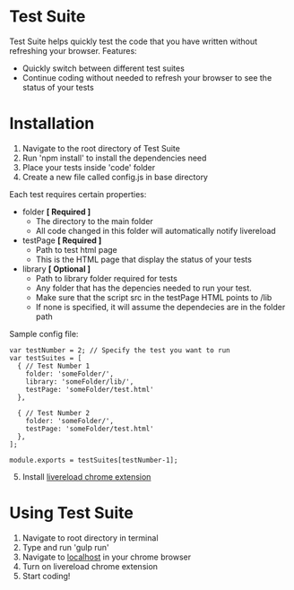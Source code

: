 # Test Suite
Test Suite helps quickly test the code that you have written without refreshing your browser.
Features:
- Quickly switch between different test suites
- Continue coding without needed to refresh your browser to see the status of your tests

# Installation
1. Navigate to the root directory of Test Suite
2. Run 'npm install' to install the dependencies need
3. Place your tests inside 'code' folder
4. Create a new file called config.js in base directory

Each test requires certain properties: 

* folder   **[ Required ]**
  * The directory to the main folder
  * All code changed in this folder will automatically notify livereload
* testPage **[ Required ]**
  * Path to test html page
  * This is the HTML page that display the status of your tests
* library  **[ Optional ]**
  * Path to library folder required for tests
  * Any folder that has the depencies needed to run your test.
  * Make sure that the script src in the testPage HTML points to /lib
  * If none is specified, it will assume the dependecies are in the folder path

Sample config file:
```
var testNumber = 2; // Specify the test you want to run
var testSuites = [ 
  { // Test Number 1
    folder: 'someFolder/',
    library: 'someFolder/lib/',
    testPage: 'someFolder/test.html'
  },

  { // Test Number 2
    folder: 'someFolder/',
    testPage: 'someFolder/test.html'
  },
];

module.exports = testSuites[testNumber-1];
```
5. Install [livereload chrome extension](https://chrome.google.com/webstore/detail/livereload/jnihajbhpnppcggbcgedagnkighmdlei?hl=en)

# Using Test Suite
1. Navigate to root directory in terminal
2. Type and run 'gulp run' 
3. Navigate to [localhost](http://localhost:3000) in your chrome browser
4. Turn on livereload chrome extension
5. Start coding!




